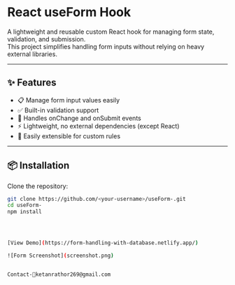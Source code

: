 # React useForm Hook

A lightweight and reusable custom React hook for managing form state, validation, and submission.  
This project simplifies handling form inputs without relying on heavy external libraries.

---

## ✨ Features

- 📋 Manage form input values easily  
- ✅ Built-in validation support  
- 🔄 Handles onChange and onSubmit events  
- ⚡ Lightweight, no external dependencies (except React)  
- 🧩 Easily extensible for custom rules  

---

## 📦 Installation

Clone the repository:

```bash
git clone https://github.com/<your-username>/useForm-.git
cd useForm-
npm install




[View Demo](https://form-handling-with-database.netlify.app/)

![Form Screenshot](screenshot.png)


Contact-📩ketanrathor269@gmail.com


